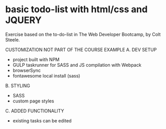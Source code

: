 # basic todo-list with html/css and JQUERY

Exercise based on the to-do-list in The Web Developer Bootcamp, by Colt Steele.

CUSTOMIZATION NOT PART OF THE COURSE EXAMPLE
A.  DEV SETUP
- project built with NPM
- GULP taskrunner for SASS and JS compilation with Webpack
- browserSync
- fontawesome local install (sass)

B.  STYLING
- SASS
- custom page styles

C.  ADDED FUNCTIONALITY
- existing tasks can be edited   